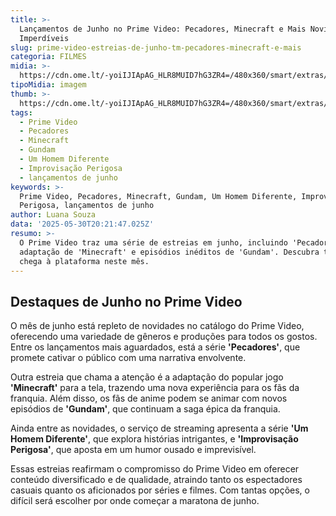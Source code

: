 ```yaml
---
title: >-
  Lançamentos de Junho no Prime Video: Pecadores, Minecraft e Mais Novidades
  Imperdíveis
slug: prime-video-estreias-de-junho-tm-pecadores-minecraft-e-mais
categoria: FILMES
midia: >-
  https://cdn.ome.lt/-yoiIJIApAG_HLR8MUID7hG3ZR4=/480x360/smart/extras/conteudos/Captura_de_tela_2025-05-30_164049.png
tipoMidia: imagem
thumb: >-
  https://cdn.ome.lt/-yoiIJIApAG_HLR8MUID7hG3ZR4=/480x360/smart/extras/conteudos/Captura_de_tela_2025-05-30_164049.png
tags:
  - Prime Video
  - Pecadores
  - Minecraft
  - Gundam
  - Um Homem Diferente
  - Improvisação Perigosa
  - lançamentos de junho
keywords: >-
  Prime Video, Pecadores, Minecraft, Gundam, Um Homem Diferente, Improvisação
  Perigosa, lançamentos de junho
author: Luana Souza
data: '2025-05-30T20:21:47.025Z'
resumo: >-
  O Prime Video traz uma série de estreias em junho, incluindo 'Pecadores', a
  adaptação de 'Minecraft' e episódios inéditos de 'Gundam'. Descubra tudo o que
  chega à plataforma neste mês.
---
```


## Destaques de Junho no Prime Video

O mês de junho está repleto de novidades no catálogo do Prime Video, oferecendo uma variedade de gêneros e produções para todos os gostos. Entre os lançamentos mais aguardados, está a série **'Pecadores'**, que promete cativar o público com uma narrativa envolvente.

Outra estreia que chama a atenção é a adaptação do popular jogo **'Minecraft'** para a tela, trazendo uma nova experiência para os fãs da franquia. Além disso, os fãs de anime podem se animar com novos episódios de **'Gundam'**, que continuam a saga épica da franquia.

Ainda entre as novidades, o serviço de streaming apresenta a série **'Um Homem Diferente'**, que explora histórias intrigantes, e **'Improvisação Perigosa'**, que aposta em um humor ousado e imprevisível.

Essas estreias reafirmam o compromisso do Prime Video em oferecer conteúdo diversificado e de qualidade, atraindo tanto os espectadores casuais quanto os aficionados por séries e filmes. Com tantas opções, o difícil será escolher por onde começar a maratona de junho.

